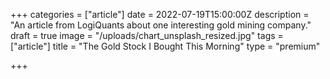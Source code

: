 +++
categories = ["article"]
date = 2022-07-19T15:00:00Z
description = "An article from LogiQuants about one interesting gold mining company."
draft = true
image = "/uploads/chart_unsplash_resized.jpg"
tags = ["article"]
title = "The Gold Stock I Bought This Morning"
type = "premium"

+++
